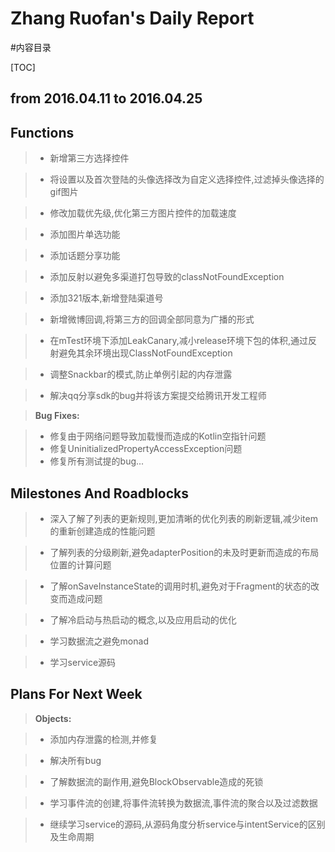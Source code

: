 <meta http-equiv="Content-Type" content="text/html; charset=utf-8">

Zhang Ruofan's Daily Report
===================

#内容目录

[TOC]


from 2016.04.11 to 2016.04.25
---------------------------------

## <i class="icon-pencil"></i>Functions

> - 新增第三方选择控件

> - 将设置以及首次登陆的头像选择改为自定义选择控件,过滤掉头像选择的gif图片

> - 修改加载优先级,优化第三方图片控件的加载速度

> - 添加图片单选功能

> - 添加话题分享功能

> - 添加反射以避免多渠道打包导致的classNotFoundException

> - 添加321版本,新增登陆渠道号

> - 新增微博回调,将第三方的回调全部同意为广播的形式

> - 在mTest环境下添加LeakCanary,减小release环境下包的体积,通过反射避免其余环境出现ClassNotFoundException

> - 调整Snackbar的模式,防止单例引起的内存泄露

> - 解决qq分享sdk的bug并将该方案提交给腾讯开发工程师


> **Bug Fixes:**

> - 修复由于网络问题导致加载慢而造成的Kotlin空指针问题
> - 修复UninitializedPropertyAccessException问题
> - 修复所有测试提的bug...


## <i class="icon-pencil"></i>Milestones And Roadblocks

> - 深入了解了列表的更新规则,更加清晰的优化列表的刷新逻辑,减少item的重新创建造成的性能问题

> - 了解列表的分级刷新,避免adapterPosition的未及时更新而造成的布局位置的计算问题

> - 了解onSaveInstanceState的调用时机,避免对于Fragment的状态的改变而造成问题

> - 了解冷启动与热启动的概念,以及应用启动的优化

> - 学习数据流之避免monad

> - 学习service源码

## <i class="icon-pencil"></i>Plans For Next Week

> **Objects:**

> - 添加内存泄露的检测,并修复

> - 解决所有bug

> - 了解数据流的副作用,避免BlockObservable造成的死锁

> - 学习事件流的创建,将事件流转换为数据流,事件流的聚合以及过滤数据

> - 继续学习service的源码,从源码角度分析service与intentService的区别及生命周期



